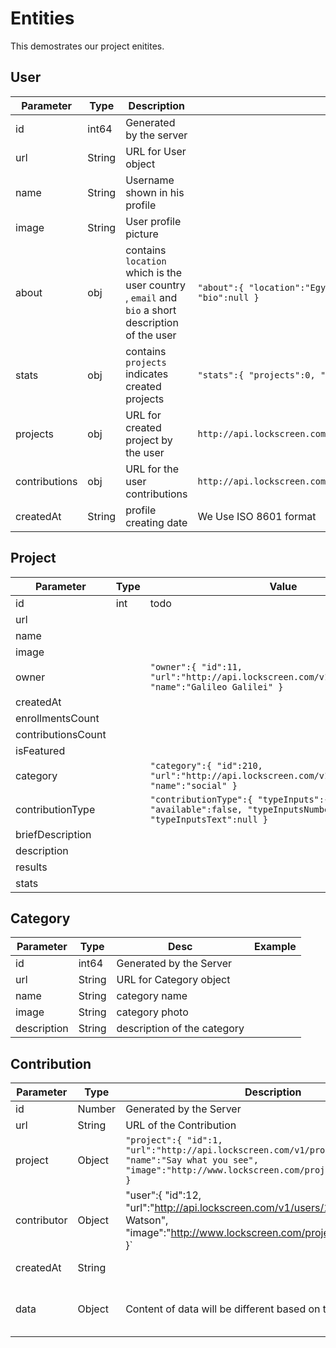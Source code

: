 # Entities

This demostrates our project enitites.

## User

Parameter | Type | Description | Example
--------- | ---- | ----- | -----
id | int64   | Generated by the server   |
url | String | URL for User object |
name | String |  Username shown in his profile |
image | String | User profile picture |
about | obj | contains `location` which is the user country , `email` and `bio` a short description of the user |  `"about":{ "location":"Egypt", "Email":"ali@allam.com", "bio":null }`
stats | obj | contains `projects` indicates created projects  |   `"stats":{ "projects":0, "contributions":5 }`
projects | obj | URL for created project by the user |   `http://api.lockscreen.com/v1/users/1411414/created_projects`
contributions | obj| URL for the user contributions |  `http://api.lockscreen.com/v1/users/1411414/contributions`
createdAt | String | profile creating date | We Use ISO 8601 format

## Project

Parameter | Type | Value | Notes
--------- | ---- | ----- | -----
id | int | todo | to do
url | | |
name | | |
image | | |
owner | |`"owner":{ "id":11, "url":"http://api.lockscreen.com/v1/users/11", "name":"Galileo Galilei" }` |
createdAt | | |
enrollmentsCount | | |
contributionsCount | | |
isFeatured | | |
category | | `"category":{ "id":210, "url":"http://api.lockscreen.com/v1/categories/210", "name":"social" }`|
contributionType | | `"contributionType":{ "typeInputs":{ "available":false, "typeInputsNumber":null, "typeInputsText":null }` |
briefDescription | | |
description | | |
results | | |
stats | | |


## Category

Parameter | Type | Desc | Example
--------- | ---- | ----- | -----
id | int64   | Generated by the Server   |
url | String | URL for Category object |
name | String |  category name |
image | String | category photo |
description | String | description of the category  |



## Contribution

Parameter | Type | Description | Example
--------- | ---- | ----- | -----
id | Number | Generated by the Server |
url | String | URL of the Contribution |
project | Object |`"project":{ "id":1, "url":"http://api.lockscreen.com/v1/projects/1", "name":"Say what you see", "image":"http://www.lockscreen.com/projects_images/1.jpg" }` |
contributor | Object | "user":{ "id":12, "url":"http://api.lockscreen.com/v1/users/12", "name":"Emma Watson", "image":"http://www.lockscreen.com/projects_images/12.jpg" }` |
createdAt | String | | Generated By the Client | 2016-01-14T04:33:35Z
data | Object | Content of data will be different based on the project | `daa":{ "firstName": "Emma", "lastName": "Watson" }`
